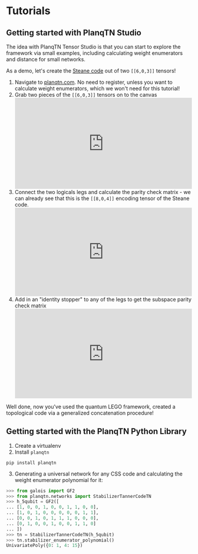 # Tutorials

## Getting started with PlanqTN Studio

The idea with PlanqTN Tensor Studio is that you can start to explore the
framework via small examples, including calculating weight enumerators and
distance for small networks.

As a demo, let's create the
[Steane code](https://errorcorrectionzoo.org/c/steane) out of two `[[6,0,3]]`
tensors!

<ol start=1>
    <li> Navigate to <a href="https://planqtn.com">planqtn.com</a>. No need to register, unless
    you want to calculate weight enumerators, which we won't need for this
    tutorial!
    </li>
    <li> Grab two pieces of the <code>[[6,0,3]]</code> tensors on to the canvas
    <div style="padding:51.42% 0 0 0;position:relative;"><iframe src="https://player.vimeo.com/video/1103159520?title=0&amp;byline=0&amp;portrait=0&amp;badge=0&amp;autopause=0&amp;player_id=0&amp;app_id=58479&autoplay=1&loop=1" frameborder="0" allow="autoplay; fullscreen; picture-in-picture; clipboard-write; encrypted-media; web-share" referrerpolicy="strict-origin-when-cross-origin" style="position:absolute;top:0;left:0;width:100%;height:100%;" title="drag_603s"></iframe></div><script src="https://player.vimeo.com/api/player.js"></script>
    </li>
    <li> Connect the two logicals legs and calculate the parity check matrix - we can
    already see that this is the <code>[[8,0,4]]</code> encoding tensor of the Steane code.
    <div style="padding:50% 0 0 0;position:relative;"><iframe src="https://player.vimeo.com/video/1103159534?title=0&amp;byline=0&amp;portrait=0&amp;badge=0&amp;autopause=0&amp;player_id=0&amp;app_id=58479&autoplay=1&loop=1" frameborder="0" allow="autoplay; fullscreen; picture-in-picture; clipboard-write; encrypted-media; web-share" referrerpolicy="strict-origin-when-cross-origin" style="position:absolute;top:0;left:0;width:100%;height:100%;" title="steane_tutorial_connect_logicals"></iframe></div><script src="https://player.vimeo.com/api/player.js"></script>
    </li>
    <li> Add in an "identity stopper" to any of the legs to get the subspace parity
    check matrix
    <div style="padding:50.59% 0 0 0;position:relative;"><iframe src="https://player.vimeo.com/video/1103159489?title=0&amp;byline=0&amp;portrait=0&amp;badge=0&amp;autopause=0&amp;player_id=0&amp;app_id=58479&autoplay=1&loop=1" frameborder="0" allow="autoplay; fullscreen; picture-in-picture; clipboard-write; encrypted-media; web-share" referrerpolicy="strict-origin-when-cross-origin" style="position:absolute;top:0;left:0;width:100%;height:100%;" title="steane_tutorial_identity_stopper"></iframe></div><script src="https://player.vimeo.com/api/player.js"></script>
    </li>
</ol>

Well done, now you've used the quantum LEGO framework, created a topological
code via a generalized concatenation procedure!

## Getting started with the PlanqTN Python Library

1. Create a virtualenv
2. Install `planqtn`

```
pip install planqtn
```

3. Generating a universal network for any CSS code and calculating the weight
   enumerator polynomial for it:

```python
>>> from galois import GF2
>>> from planqtn.networks import StabilizerTannerCodeTN
>>> h_5qubit = GF2([
... [1, 0, 0, 1, 0, 0, 1, 1, 0, 0],
... [1, 0, 1, 0, 0, 0, 0, 0, 1, 1],
... [0, 0, 1, 0, 1, 1, 1, 0, 0, 0],
... [0, 1, 0, 0, 1, 0, 0, 1, 1, 0]
... ])
>>> tn = StabilizerTannerCodeTN(h_5qubit)
>>> tn.stabilizer_enumerator_polynomial()
UnivariatePoly({0: 1, 4: 15})

```
